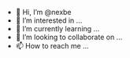 - 👋 Hi, I’m @nexbe
- 👀 I’m interested in ...
- 🌱 I’m currently learning ...
- 💞️ I’m looking to collaborate on ...
- 📫 How to reach me ...

<!---
nexbe/nexbe is a ✨ special ✨ repository because its `README.md` (this file) appears on your GitHub profile.
You can click the Preview link to take a look at your changes.
--->
